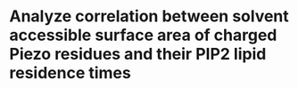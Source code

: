 # Analyze correlation between solvent accessible surface area of charged Piezo residues and their PIP2 lipid residence times
